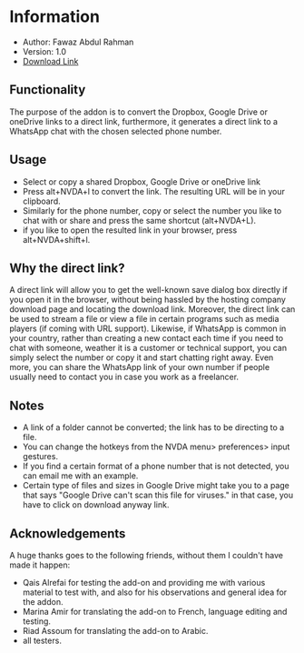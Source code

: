 # Information
- Author: Fawaz Abdul Rahman
- Version: 1.0
- [Download Link](https://github.com/fawazar94/DirectLink/releases/download/1.0/directLink-1.0.nvda-addon)
## Functionality
The purpose of the addon is to convert the Dropbox, Google Drive or oneDrive links to a direct link, furthermore, it generates a direct link to a WhatsApp chat with the chosen selected phone number.
## Usage
- Select or copy a shared Dropbox, Google Drive or oneDrive link
- Press alt+NVDA+l to convert the link. The resulting URL will be in your clipboard.
- Similarly for the phone number, copy or select the number you like to chat with or share and press the same shortcut (alt+NVDA+L).
- if you like to open the resulted link in your browser, press alt+NVDA+shift+l.
## Why the direct link?
A direct link will allow you to get the well-known save dialog box directly if you open it in the browser, without being hassled by the hosting company download page and locating the download link.
Moreover, the direct link can be used to stream a file or view a file in certain programs such as media players (if coming with URL support).
Likewise, if WhatsApp is common in your country, rather than creating a new contact each time if you need to chat with someone, weather it is a customer or technical support, you can simply select the number or copy it and start chatting right away.
Even more, you can share the WhatsApp link of your own number if people usually need to contact you in case you work as a freelancer.
## Notes
- A link of a folder cannot be converted; the link has to be directing to a file.
- You can change the hotkeys from the NVDA menu> preferences> input gestures.
- If you find a certain format of a phone number that is not detected, you can email me with an example. 
- Certain type of files and sizes in Google Drive might take you to a page that says "Google Drive can't scan this file for viruses." in that case, you have to click on download anyway link.
## Acknowledgements
A huge thanks goes to the following friends, without them I couldn't have made it happen:

- Qais Alrefai for testing the add-on and providing me with various material to test with, and also for his observations and general idea for the addon.
- Marina Amir for translating the add-on to French, language editing and testing.
- Riad Assoum for translating the add-on to Arabic.
- all testers.

